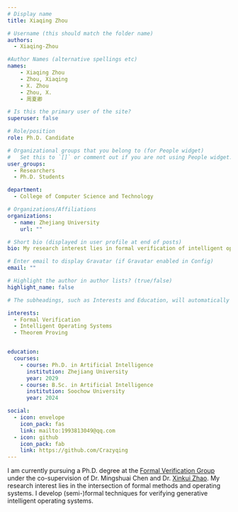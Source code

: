 ```yaml
---
# Display name
title: Xiaqing Zhou

# Username (this should match the folder name)
authors:
  - Xiaqing-Zhou

#Author Names (alternative spellings etc)
names:
    - Xiaqing Zhou
    - Zhou, Xiaqing
    - X. Zhou
    - Zhou, X.
    - 周夏卿

# Is this the primary user of the site?
superuser: false

# Role/position
role: Ph.D. Candidate

# Organizational groups that you belong to (for People widget)
#   Set this to `[]` or comment out if you are not using People widget.
user_groups:
  - Researchers
  - Ph.D. Students

department:
  - College of Computer Science and Technology

# Organizations/Affiliations
organizations:
  - name: Zhejiang University
    url: ""

# Short bio (displayed in user profile at end of posts)
bio: My research interest lies in formal verification of intelligent operating systems.

# Enter email to display Gravatar (if Gravatar enabled in Config)
email: ""

# Highlight the author in author lists? (true/false)
highlight_name: false

# The subheadings, such as Interests and Education, will automatically translate depending on the language chosen in `config.yaml`. To customize the subheading text, see the Language page in the docs.

interests:
  - Formal Verification
  - Intelligent Operating Systems
  - Theorem Proving


education:
  courses:
    - course: Ph.D. in Artificial Intelligence
      institution: Zhejiang University
      year: 2029
    - course: B.Sc. in Artificial Intelligence
      institution: Soochow University
      year: 2024

social:
  - icon: envelope
    icon_pack: fas
    link: mailto:1993813049@qq.com
  - icon: github
    icon_pack: fab
    link: https://github.com/Crazyqing
---
```


I am currently pursuing a Ph.D. degree at the [Formal Verification Group](/) under the co-supervision of Dr. Mingshuai Chen and Dr. [Xinkui Zhao](https://person.zju.edu.cn/zjuzxk). My research interest lies in the intersection of formal methods and operating systems. I develop (semi-)formal techniques for verifying generative intelligent operating systems.
